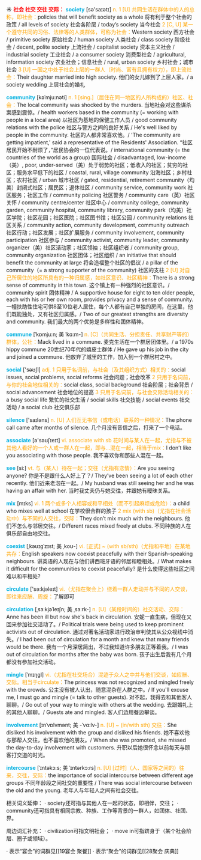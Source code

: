 ☀ <font color="red">**社会 社交 交往 交际：**</font>
<font color="sky blue">**society**</font> [sə'saɪətɪ] 
<font color="orange">n. 1 [U] 共同生活在群体中的人的总称，即社会：</font>policies that will benefit society as a whole 将有利于整个社会的政策 / all levels of society 社会各阶层 / today’s society 当今社会 <font color="orange">2 [C, U] 某一个遵守共同的习俗、法律等的人类群体，可称为社会：</font>Western society 西方社会 / primitive society 原始社会 / human society 人类社会 / class society 阶级社会 / decent, polite society 上流社会 / capitalist society 资本主义社会 / industrial society 工业社会 / a consumer society 消费型社会 / agricultural, information society 农业社会；信息社会 / rural, urban society 乡村社会；城市社会 <font color="orange">3 [U] 一国之中处于社会上层的一群人（时尚、富有且拥有权力），即上流社会：</font>Their daughter married into high society. 他们的女儿嫁到了上层人家。/ a society wedding 上层社会的婚礼
           
<font color="sky blue">**community**</font> [kəˈmju:nəti]
<font color="orange">n. 1 [sing.]（居住在同一地区的人所构成的）社区、社会：</font>The local community was shocked by the murders. 当地社会对这些谋杀案感到震惊。/ health workers based in the community (= working with people in a local area) 以社区为基地的保健工作人员 / good community relations with the police 社区与警方之间的良好关系 / He's well liked by people in the community. 社区的人都非常喜欢他。/ 'The community are getting impatient,' said a representative of the Residents' Association. “社区居民开始不耐烦了，”居民协会的一位代表说。/ international community (= the countries of the world as a group) 国际社会 / disadvantaged, low-income（美）, poor, under-served（美）处于弱势的社区；低收入的社区；贫穷的社区；服务水平低下的社区 / coastal, rural, village community 沿海社区；乡村社区；农村社区 / urban 城市社区 / gated, residential, retirement community（均美）封闭式社区；居民区；退休社区 / community service, community work 社区服务；社区工作 / community policing 社区警务 / community care（英）社区关怀 / community centre/center 社区中心 / community college, community garden, community hospital, community library, community park（均美）社区学院；社区花园；社区医院；社区图书馆；社区公园 / community relations 社区关系 / community action, community development, community outreach 社区行动；社区发展；社区扩展服务 / community involvement, community participation 社区参与 / community activist, community leader, community organizer（美）社区活动家；社区领袖；社区组织者 / community group, community organization 社区团体；社区组织 / an initiative that should benefit the community at large 将会造福整个社区的倡议 / a pillar of the community（= a strong supporter of the community) 社区的支柱 <font color="orange">2 [U] 对自己所居住的地区所具有的一种归属感，如社区意识、社区精神：</font>There is a strong sense of community in this town. 这个镇上有一种强烈的社区意识。/ community spirit 团体精神 / A supportive house for eight to ten older people, each with his or her own room, provides privacy and a sense of community. 一幢扶助性住宅可供8至10位老人居住，每个人都有自己单独的房间，在这里，他们既能独处，又有社区归属感。/ Two of our greatest strengths are diversity and community. 我们最大的两个优势是多样性和团体精神。
           
<font color="sky blue">**commune**</font> [ˈkɒmju:n; 美 ˈkɑ:m-]
<font color="orange">n. [C]（共同生活、分担责任、共享财产等的）群体，公社：</font>Mack lived in a commune. 麦克生活在一个群居团体里。/ a 1970s hippy commune 20世纪70年代的嬉皮士群体 / He gave up his job in the city and joined a commune. 他放弃了城里的工作，加入到一个群居村之中。

<font color="sky blue">**social**</font> ['səʊʃl] 
<font color="orange">adj. 1 只用于名词前，与社会（及其组织方式）相关的：</font>social issues, social problems, social reforms 社会问题；社会改革 <font color="orange">2 只用于名词前，与你的社会地位相关的：</font>social class, social background 社会阶层；社会背景 / social advancement 社会地位的提高 <font color="orange">3 只用于名词前，与社会交际活动相关的：</font>a busy social life 繁忙的社交生活 / social skills 社交技能 / social events 社交活动 / a social club 社交俱乐部

<font color="sky blue">**silence**</font> ['saɪləns] 
<font color="orange">n. [U] 人们互无书信（或电话）联系的一种情况：</font>The phone call came after months of silence. 几个月没有音信之后，打来了一个电话。

<font color="sky blue">**associate**</font> [ə'səʊʃɪeɪt] 
<font color="orange">vi. associate with sb 花时间与某人在一起，尤指与不被其他人看好的一个人或一群人在一起，即与…混在一起，相当于mix：</font>I don’t like you associating with those people. 我不喜欢你和那些人混在一起。

<font color="sky blue">**see**</font> [si:] 
<font color="orange">vt. 与（某人）待在一起；交往（尤指有恋情）：</font>Are you seeing anyone? 你是不是跟什么人好上了？/ They’ve been seeing a lot of each other recently. 他们近来老泡在一起。/ My husband was still seeing her and he was having an affair with her. 当时我丈夫仍与她交往，并跟她有暧昧关系。

<font color="sky blue">**mix**</font> [mɪks] 
<font color="orange">vi. 1 两个或多个人相容或和平相处（而不引起麻烦或危险）：</font>a child who mixes well at school 在学校很合群的孩子 <font color="orange">2 mix (with sb)（尤指在社会活动中）与不同的人交往，交际：</font>They don’t mix much with the neighbours. 他们不怎么与邻居交往。/ Different races mixed freely at clubs. 不同种族的人在俱乐部自由地交往。
           
<font color="sky blue">**coexist**</font> [ˌkəʊɪgˈzɪst; 美 ˌkoʊ-]
<font color="orange">vi. [正式] ~ (with sb/sth)（尤指和平地）在某地共存：</font>English speakers now coexist peacefully with their Spanish-speaking neighbours. 讲英语的人现在与他们讲西班牙语的邻居和睦相处。/ What makes it difficult for the communities to coexist peacefully? 是什么使得这些社区之间难以和平相处?

<font color="sky blue">**circulate**</font> ['sə:kjəleɪt] 
<font color="orange">vi.（尤指在聚会上）绕着一群人走动并与不同的人交谈，即往来应酬、周旋：</font>了解即可 
                      
<font color="sky blue">**circulation**</font> [ˌsɜ:kjəˈleɪʃn; 美 ˌsɜ:rk-]
<font color="orange">n. [U]（某段时间的）社交活动、交际：</font>Anne has been ill but now she's back in circulation. 安妮一直生病，但现在又回来参加社交活动了。/ Political trials were being used to keep prominent activists out of circulation. 通过对著名活动家进行政治审判使其从公众视线中消失。/ I had been out of circulation for a month and knew that many friends would be there. 我有一个月深居简出，不过我知道许多朋友正等着我。/ I was out of circulation for months after the baby was born. 孩子出生后我有几个月都没有参加社交活动。
 
<font color="sky blue">**mingle**</font> [ˈmɪŋgl]
<font color="orange">vi.（尤指在社交场合）混迹于众人之中并与他们交谈，如应酬、交际。相当于circulate：</font>The princess was not recognized and mingled freely with the crowds. 公主没有被人认出，随意混杂在人群之中。/ If you'll excuse me, I must go and mingle (= talk to other guests). 对不起，我得去和其他客人聊聊。/ Go out of your way to mingle with others at the wedding. 去跟婚礼上的其他人聊聊。/ Guests ate and mingled. 客人们边用餐边攀谈。
                      
<font color="sky blue">**involvement**</font> [ɪnˈvɒlvmənt; 美 -ˈvɑ:lv-]
<font color="orange">n. [U] ~ (in/with sth) 交往：</font>She disliked his involvement with the group and disliked his friends. 她不喜欢他与那帮人交往，也不喜欢他的朋友。/ When she was promoted, she missed the day-to-day involvement with customers. 升职以后她很怀念以前每天与顾客打交道的时光。

<font color="sky blue">**intercourse**</font> [ˈɪntəkɔ:s; 美 ˈɪntərkɔ:rs]
<font color="orange">n. [U] [过时]（人、国家等之间的）往来，交往，交际：</font>the importance of social intercourse between different age groups 不同年龄段之间社交的重要性 / There was social intercourse between the old and the young. 老年人与年轻人之间有社会交往。

相关词义延伸：
· society还可指与其他人在一起的状态，即相伴，交往；
· community还可指具有相同宗教、种族、工作等背景的一群人，如团体、社团、界。

周边词汇补充：
· civilization可指文明社会；
· move in可指跻身于（某个社会阶层、圈子或领域）。

· 表示“宴会”的词群见[[19宴会 聚餐]]
· 表示“聚会”的词群见[[28聚会 庆典]]
